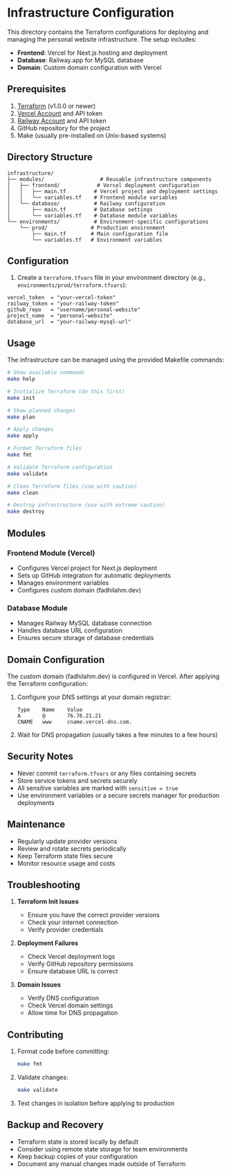 # Infrastructure Configuration

This directory contains the Terraform configurations for deploying and managing the personal website infrastructure. The setup includes:

- **Frontend**: Vercel for Next.js hosting and deployment
- **Database**: Railway.app for MySQL database
- **Domain**: Custom domain configuration with Vercel

## Prerequisites

1. [Terraform](https://www.terraform.io/downloads.html) (v1.0.0 or newer)
2. [Vercel Account](https://vercel.com) and API token
3. [Railway Account](https://railway.app) and API token
4. GitHub repository for the project
5. Make (usually pre-installed on Unix-based systems)

## Directory Structure

```tree
infrastructure/
├── modules/                  # Reusable infrastructure components
│   ├── frontend/            # Vercel deployment configuration
│   │   ├── main.tf         # Vercel project and deployment settings
│   │   └── variables.tf    # Frontend module variables
│   └── database/           # Railway configuration
│       ├── main.tf         # Database settings
│       └── variables.tf    # Database module variables
└── environments/           # Environment-specific configurations
    └── prod/              # Production environment
        ├── main.tf        # Main configuration file
        └── variables.tf   # Environment variables
```

## Configuration

1. Create a `terraform.tfvars` file in your environment directory (e.g., `environments/prod/terraform.tfvars`):

```hcl
vercel_token  = "your-vercel-token"
railway_token = "your-railway-token"
github_repo   = "username/personal-website"
project_name  = "personal-website"
database_url  = "your-railway-mysql-url"
```

## Usage

The infrastructure can be managed using the provided Makefile commands:

```bash
# Show available commands
make help

# Initialize Terraform (do this first)
make init

# Show planned changes
make plan

# Apply changes
make apply

# Format Terraform files
make fmt

# Validate Terraform configuration
make validate

# Clean Terraform files (use with caution)
make clean

# Destroy infrastructure (use with extreme caution)
make destroy
```

## Modules

### Frontend Module (Vercel)

- Configures Vercel project for Next.js deployment
- Sets up GitHub integration for automatic deployments
- Manages environment variables
- Configures custom domain (fadhilahm.dev)

### Database Module

- Manages Railway MySQL database connection
- Handles database URL configuration
- Ensures secure storage of database credentials

## Domain Configuration

The custom domain (fadhilahm.dev) is configured in Vercel. After applying the Terraform configuration:

1. Configure your DNS settings at your domain registrar:

   ```
   Type    Name    Value
   A       @       76.76.21.21
   CNAME   www     cname.vercel-dns.com.
   ```

2. Wait for DNS propagation (usually takes a few minutes to a few hours)

## Security Notes

- Never commit `terraform.tfvars` or any files containing secrets
- Store service tokens and secrets securely
- All sensitive variables are marked with `sensitive = true`
- Use environment variables or a secure secrets manager for production deployments

## Maintenance

- Regularly update provider versions
- Review and rotate secrets periodically
- Keep Terraform state files secure
- Monitor resource usage and costs

## Troubleshooting

1. **Terraform Init Issues**

   - Ensure you have the correct provider versions
   - Check your internet connection
   - Verify provider credentials

2. **Deployment Failures**

   - Check Vercel deployment logs
   - Verify GitHub repository permissions
   - Ensure database URL is correct

3. **Domain Issues**
   - Verify DNS configuration
   - Check Vercel domain settings
   - Allow time for DNS propagation

## Contributing

1. Format code before committing:

   ```bash
   make fmt
   ```

2. Validate changes:

   ```bash
   make validate
   ```

3. Test changes in isolation before applying to production

## Backup and Recovery

- Terraform state is stored locally by default
- Consider using remote state storage for team environments
- Keep backup copies of your configuration
- Document any manual changes made outside of Terraform
